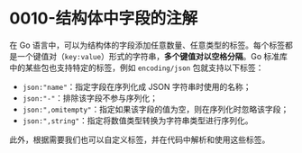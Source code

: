 # 0010-结构体中字段的注解

在 Go 语言中，可以为结构体的字段添加任意数量、任意类型的标签。每个标签都是一个键值对（`key:value`）形式的字符串，**多个键值对以空格分隔**。Go 标准库中的某些包也支持特定的标签，例如 `encoding/json` 包就支持以下标签：

* `json:"name"`：指定字段在序列化成 JSON 字符串时使用的名称；
* `json:"-"`：排除该字段不参与序列化；
* `json:",omitempty"`：指定如果该字段的值为空，则在序列化时忽略该字段；
* `json:",string"`：指定将数值类型转换为字符串类型进行序列化。

此外，根据需要我们也可以自定义标签，并在代码中解析和使用这些标签。